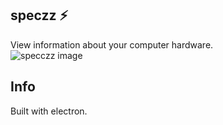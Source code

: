 ## speczz ⚡

View information about your computer hardware.  
![specczz image](https://i.imgur.com/saTpuaZ.png)

## Info
Built with electron.